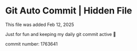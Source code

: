 # Git Auto Commit | Hidden File

This file was added Feb 12, 2025

Just for fun and keeping my daily git commit active 🤪

commit number: 1763641
